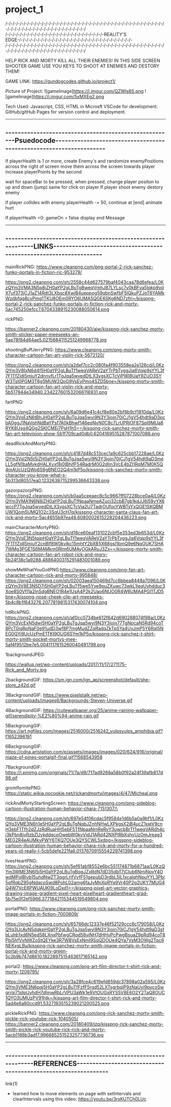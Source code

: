 # project_1
/-/-/-/-/-/-/-/-/-/-/-/-/-/-/-/-/-/-/-/-/-/-/-/-/-/-/-/-/-/-/-/-/-/-/-/-/-/-/-/-/-/-/-/-/-/-/-/-/-/-/-/-/-/-/-/-/-/-/-/-/-/-/-/-/-/
/-/-/-/-/-/-/-/-/-/-/-/-/-/-/-/-/-/-/-/-/-/-/-/-/-/-/-REALITY'S EDGE-/-/-/-/-/-/-/-/-/-/-/-/-/-/-/-/-/-/-/-/-/-/-/-/-/-/-/-/-/-/-/-
/-/-/-/-/-/-/-/-/-/-/-/-/-/-/-/-/-/-/-/-/-/-/-/-/-/-/-/-/-/-/-/-/-/-/-/-/-/-/-/-/-/-/-/-/-/-/-/-/-/-/-/-/-/-/-/-/-/-/-/-/-/-/-/-/-/

HELP RICK AND MORTY KILL ALL THEIR ENEMIES! IN THIS SIDE SCREEN SHOOTER GAME USE YOU KEYS TO SHOOT AT ENEMIES AND DESTORY THEM!

GAME LINK:
https://gundogcodes.github.io/project1/ 


Picture of Project:
![gameImage]https://i.imgur.com/QZWls6S.png
![gameImage]https://i.imgur.com/5xMXEg2.png

Tech Used:
Javascript, CSS, HTML in Microsft VSCode for development. GitHub/gitHub Pages for version control and deployment. 

-----------------------------------------------------------------------------------------------------------------------------------
------------------------------------------------------Psuedocode-------------------------------------------------------------------
-----------------------------------------------------------------------------------------------------------------------------------

 If playerHealth is 1 or more,
    create Enemy's and randomize enemyPositions across the right of screen
    move them across the screen towards player
    increase playerPoints by the second

wait for spaceBar to be pressed, when pressed, change player positon to up and down (jump)
same for click on player
If player shoot enemy
    destory enemy

If player collides with enemy playerHealth -= 50, continue at [end]
animate hurt

If playerHealth =0: gameOn = false
    display end Message

-----------------------------------------------------------------------------------------------------------------------------------
------------------------------------------------------------LINKS------------------------------------------------------------------
-----------------------------------------------------------------------------------------------------------------------------------

mainRickPNG: https://www.cleanpng.com/png-portal-2-rick-sanchez-funko-portals-in-fiction-ric-953279/

https://png2.cleanpng.com/sh/2558c44d627579baf4043caa78d6efea/L0KzQYm3VMA3N5p8iZH0aYP2gLBuTgBweqVmhJ87LYLsc7y0kBFva5lqkp9vdX7uf373jCJ1aZ14Rdt3LXbsc8XwjB4ueppog59qbnSwfbF5lQkuPZJoT6YAMkWzdbfqg8cvPmg1TKU8OEm0RYO6UMA5QGE6SKg6ND7zfri=/kisspng-portal-2-rick-sanchez-funko-portals-in-fiction-rick-and-morty-5ac745250efcc7.6704338915230088050614.png

rickPNG:

https://banner2.cleanpng.com/20180430/ajw/kisspng-rick-sanchez-morty-smith-sticker-paper-meeseeks-an-5ae78f84d64ae5.0215684115251249968778.jpg 

shootingBuffJerryPNG: https://www.cleanpng.com/png-morty-smith-character-cartoon-fan-art-violin-rick-5672120/

https://png2.cleanpng.com/sh/a2def7cc2c080fa4f903558ea2e126cd/L0KzQYm3V8IxN6d4f5H0aYP2gLBuTf1weqVAReV2aYTrPbTvggJia6Vqip9sYYL3f7F1TfZidl5miuY2dnnyfLr1TgJqa5wyedDtLX3ygsXCTcVjPWI8UaY9ZUO3SYW3TsI0PGM3T6g5MUW2QoG9VsEyPmo4SZD5bne=/kisspng-morty-smith-character-cartoon-fan-art-violin-rick-and-morty-5b517944e34940.234227601532066116931.png

fartPNG:

https://png2.cleanpng.com/sh/6a09d6e41c4cf8e80e2bf8b9cf1810da/L0KzQYm3VsEzN6tBhJH0aYP2gLBuTgJqa5wyi9N3Y3join70jCJ1gV54hdt9aD3pcbA0ggJ1NaVqhNdBaYPsf7A0kBhwf146eqNvN0C8c7LrUPRjOF87SqI9MUa8RYK8Usg4QGg2SKICMEi7PsH1h5==/kisspng-rick-sanchez-morty-smith-fan-art-television-show-5b1f709cad0db0.6204169515287871007088.png

deadRickAndMortyPNG:

https://png2.cleanpng.com/sh/c4187d48c513cec1a9c625cbb17228ae/L0KzQYm3VsI2N5t5iZH0aYP2gLBuTgJqa5wyi9N3Y3join70jCJ1gV54hdt9aD3meLL5gfN1baMykdHALXvxf8i0lBhifF54RadrM0G2dIm3VcE4bZI1RqM7M0K5Q4mAUcUzQWo6S6gBNEO2Q4m1kP5o/kisspng-rick-sanchez-morty-smith-character-you-know-what-s-5b313d80517ea0.1232638715299536643338.png

gazorpazorpPNG:
https://png2.cleanpng.com/sh/b0aa5ceeaec8c5c9667ff07228bce0a4/L0KzQYm3VMA1N6N8iZH0aYP2gLBuTfNpaaNmeAZucj32cbB7gb1kdJJ6i59vYX6wccP7TgJqa5wyedDtLX3ygsXCTcVia2U7TadrOUfocYWBTsYxQGE1SKQBMUW1Qom5UMQ1O2c3SqU3cH7q/kisspng-character-santa-claus-fan-art-rick-and-morty-5ac4655b97ea48.6080002615228204436223.png


mainCharacterMortyPNG:
https://png2.cleanpng.com/sh/d18ce60eaf131022cbf5e353ed3b653d/L0KzQYm3VsE3N5tqjpH0aYP2gLBuTf1weqVAReV2aYTrPbTvggJia6Vqip9sYYL3f7F1TfZidl5miuY2cnBlf8W0kvlkc15mhtY2bXB1iX68gsI1bmQ9e6NqOUK7SHA7WMg3PGE1S6MAMkm0RIm6UMAyOGkARuJ3Zx==/kisspng-morty-smith-character-cartoon-fan-art-robot-rick-and-mory-5b24f38c1a9288.4886400315291483001089.png

showMeWhatYouGotPNG:https://www.cleanpng.com/png-fan-art-character-cartoon-rick-and-morty-995848/
https://png2.cleanpng.com/sh/02003aea150469d7cc6bbea8448a7096/L0KzQYm3V8E3N5D7i5H0aYP2gLBuTf5we5Yye9puZXuwc73wkL1ieqUyhdduc3Xoe8S0VfI1a2lnSdgBNEO1R4e1UsA4P2k2Uao6NUO0R4W6UMA4PGI1TJD5bne=/kisspng-nose-cheek-clip-art-meeseeks-5b4c8b1f643276.2077819815317430074104.png

hitRickPNG:
https://png2.cleanpng.com/sh/af0cc0734be612f642d690288074f98a/L0KzQYm3VcExN5dwj5H0aYP2gLBuTgJqa5wyi9N3Y3join77TgNpcaN5Rd94coT8PcT0igRpNaF0e91udD3wf8P7mgMudZZqRadqZkTpSYa4UvJmP5Y6RqI5NEG0QYi9UcUzPmE1TKI9OUG6SYm1kP5o/kisspng-rick-sanchez-t-shirt-morty-smith-pocket-mortys-mee-5af4f9512be7e5.0041117615260040491798.png

1backgroundJPEG:

https://wallup.net/wp-content/uploads/2017/11/17/271175-Rick_and_Morty.jpg

2backgroundGIF:
https://sm.ign.com/ign_ap/screenshot/default/she-store_z42d.gif

3BackgroundGIF:
https://www.pixelstalk.net/wp-content/uploads/images6/Backgrounds-Steven-Universe.gif

4BackgroundGIF:
https://cutewallpaper.org/25/anime-raining-wallpaper-gif/serendipity-%E2%80%94-anime-rain.gif

5BackgroungGIF:
https://art.ngfiles.com/images/2516000/2516242_vulpsvulps_amphibia.gif?f1652396191

6BackgroungGIF:
https://cdna.artstation.com/p/assets/images/images/020/624/916/original/maze-of-pines-portalgif-final.gif?1568543958

7BackgroundGIF:
https://i.pinimg.com/originals/71/7a/d9/717ad9268a58b0f92a24f39afb817d98.gif

gromflomitePNG:
https://static.wikia.nocookie.net/rickandmorty/images/4/47/Micheal.png

rickAndMortyStartingScreen: https://www.cleanpng.com/png-sideblog-cartoon-illustration-human-behavior-chara-7151307/\

https://png2.cleanpng.com/sh/697e54f06cdac5f9584e1d6b5a0a9bf1/L0KzQYq3VME3N6h1e5H0aYP2gLBuTgNqbJZnhNHwLXPkgsX2jB4ucZ1xjeV9cnH3ebF1Tfh2dZJzRdRuaHH5ebF5TfNpaaNmReRyY3uwcbBrTf1weqVARdh4cj3kPbn8jvRzbZUykddqcoOwebW0kvVidJ1ARd42NXPlRbXshvUzOmJreag3MEG2R4eAUMkyPWY6TKQ7OUe3QYSCWL5xdpg=/kisspng-sideblog-cartoon-illustration-human-behavior-chara-rick-and-morty-for-a-hundred-years-id-really-l-5cb5defe221fa6.0137670915554229741398.png

livesHeartPNG:
https://png2.cleanpng.com/sh/5ef61abf8552e6bc551174871b6871aa/L0KzQYm3WME3N6l5i5H0aYP2gLBuTgBqgJZxRdN7dD35dbT7jCIub6NmiNpyY4OwdMPolBlvb15uhdNwZT3qgrLrifVvfF51gepubD3rdbL5lL1xcalqhNpuYYL3Pbj5gfRqbZ95gNdqcoSwd8PohL02amg6faJvMnXpRYq9Vr40P2g2UKY7MUG4Q4W7VcE6PWUAUKI9LoDxd1==/kisspng-pixel-art-vector-graphics-drawing-image-gradient-pixel-heart-pixelheart-gradientheart-grad-5b75e0f2ef5966.3771842115344519549804.png

portalPNG: https://www.cleanpng.com/png-rick-sanchez-morty-smith-image-portals-in-fiction-7000609/

https://png2.cleanpng.com/sh/65766dc12337e46f52129ccc6c179058/L0KzQYq3UcAyN5dqkpH0aYP2gLBuTgJqa5wyi9N3Y3join70jCJ1gV54hdt9aD3sfbLuhb1xd6N5ed58LXnxPbfwgCRqd58yiNH7dHHvPcPwgBsuaZ9pRd94coT8Pbj5hfVvNWZoStQEYke3R7WBVsExNmI9SqQDOUe4QYa7VsM3OWg2Tqc6NEKxgLBu/kisspng-rick-sanchez-morty-smith-image-portals-in-fiction-portal-rick-and-morty-green-5c2b9b747d8610.1822897515463617165142.png

portal2: https://www.cleanpng.com/png-art-film-director-t-shirt-rick-and-morty-1209795/

https://png2.cleanpng.com/sh/3a28fce4c619efd659dc37898a02a595/L0KzQYm3VME3N6pqj5H0aYP2gLBuTfFzfF5rgd52LXTsgrbqlP9zNaUyi9pycoSwgrrqi71idpUyhdH7dImwRbLrVPU3aWk1e9VtOUGxRYS5V8E6O2Y2TaQ8OUC1QYO3UMUzPV91htk=/kisspng-art-film-director-t-shirt-rick-and-morty-5ad4e6a80ccd91.5327193515239021200525.png

pickleRickPNG: https://www.cleanpng.com/png-rick-sanchez-morty-smith-pickle-rick-youtube-rick-1040505/
https://banner2.cleanpng.com/20180409/jzq/kisspng-rick-sanchez-morty-smith-pickle-rick-youtube-rick-rick-and-morty-5acb1188b3adf7.996685251523257736736.jpg




-----------------------------------------------------------------------------------------------------------------------------------
------------------------------------------------------------REFERENCES-------------------------------------------------------------
-----------------------------------------------------------------------------------------------------------------------------------
link(1)
  - learned how to move elements on page with setIntervals and clearIntervals using this video:
        https://youtu.be/3rsKUTCh0LUc 